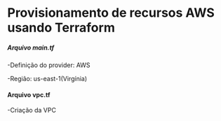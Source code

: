 # Provisionamento de recursos AWS usando Terraform
##### Arquivo main.tf
-Definição do provider: AWS 

-Região: us-east-1(Virgínia)

#### Arquivo vpc.tf 
-Criação da VPC





